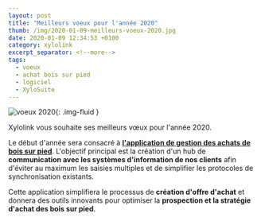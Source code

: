 ```yaml
---
layout: post
title: "Meilleurs voeux pour l'année 2020"
thumb: /img/2020-01-09-meilleurs-voeux-2020.jpg
date: 2020-01-09 12:34:53 +0100
category: xylolink
excerpt_separator: <!--more-->
tags:
  - voeux
  - achat bois sur pied
  - logiciel
  - XyloSuite
---
```


![voeux 2020]({{page.thumb}}){: .img-fluid }

<time datetime="{{page.date}}"></time>

<div itemscop itemtype="http://schema.org/TechArticle">
  <div itemprop="backstory">
    <p>
      Xylolink vous souhaite ses meilleurs vœux pour l'année 2020.
    </p>
  </div>
  <!--more-->
  <div itemprop="articleBody">
    <p>
      Le début d'année sera consacré à <strong><a href="/xylosuite/intro/achat"> l'application de gestion des achats de bois sur pied</a></strong>. L'objectif principal est la création d'un hub de <strong>communication avec les systèmes d'information de nos clients</strong> afin d'éviter au maximum les saisies multiples et de simplifier les protocoles de synchronisation existants.
    </p>
    <p>
      Cette application simplifiera le processus de <strong>création d'offre d'achat</strong> et donnera des outils innovants pour optimiser la <strong>prospection et la stratégie d'achat des bois sur pied</strong>.
    </p>
  </div>
</div>